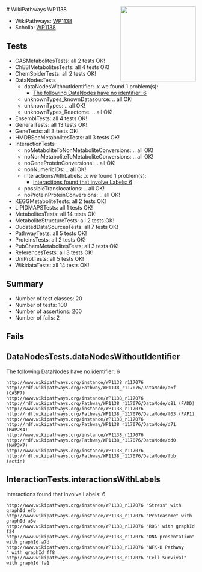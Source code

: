 <img style="float: right; width: 200px" src="https://upload.wikimedia.org/wikipedia/commons/thumb/8/83/Wplogo_with_text_500.png/640px-Wplogo_with_text_500.png" />
# WikiPathways WP1138

* WikiPathways: [WP1138](https://identifiers.org/wikipathways:WP1138)
* Scholia: [WP1138](https://scholia.toolforge.org/wikipathways/WP1138)
## Tests
* CASMetabolitesTests: all 2 tests OK!
* ChEBIMetabolitesTests: all 4 tests OK!
* ChemSpiderTests: all 2 tests OK!
* DataNodesTests
    * dataNodesWithoutIdentifier: .x we found 1 problem(s):
        * [The following DataNodes have no identifier: 6](#d2d32fa5)
    * unknownTypes_knownDatasource: .. all OK!
    * unknownTypes: .. all OK!
    * unknownTypes_Reactome: .. all OK!
* EnsemblTests: all 4 tests OK!
* GeneralTests: all 13 tests OK!
* GeneTests: all 3 tests OK!
* HMDBSecMetabolitesTests: all 3 tests OK!
* InteractionTests
    * noMetaboliteToNonMetaboliteConversions: .. all OK!
    * noNonMetaboliteToMetaboliteConversions: .. all OK!
    * noGeneProteinConversions: .. all OK!
    * nonNumericIDs: .. all OK!
    * interactionsWithLabels: .x we found 1 problem(s):
        * [Interactions found that involve Labels: 6](#630d267d)
    * possibleTranslocations: .. all OK!
    * noProteinProteinConversions: .. all OK!
* KEGGMetaboliteTests: all 2 tests OK!
* LIPIDMAPSTests: all 1 tests OK!
* MetabolitesTests: all 14 tests OK!
* MetaboliteStructureTests: all 2 tests OK!
* OudatedDataSourcesTests: all 7 tests OK!
* PathwayTests: all 5 tests OK!
* ProteinsTests: all 2 tests OK!
* PubChemMetabolitesTests: all 3 tests OK!
* ReferencesTests: all 3 tests OK!
* UniProtTests: all 5 tests OK!
* WikidataTests: all 14 tests OK!


## Summary

* Number of test classes: 20
* Number of tests: 100
* Number of assertions: 200
* Number of fails: 2

## Fails

<a name="d2d32fa5" />

## DataNodesTests.dataNodesWithoutIdentifier

The following DataNodes have no identifier: 6
```
http://www.wikipathways.org/instance/WP1138_r117076 http://rdf.wikipathways.org/Pathway/WP1138_r117076/DataNode/a6f (CASP7)
http://www.wikipathways.org/instance/WP1138_r117076 http://rdf.wikipathways.org/Pathway/WP1138_r117076/DataNode/c81 (FADD)
http://www.wikipathways.org/instance/WP1138_r117076 http://rdf.wikipathways.org/Pathway/WP1138_r117076/DataNode/f03 (FAP1)
http://www.wikipathways.org/instance/WP1138_r117076 http://rdf.wikipathways.org/Pathway/WP1138_r117076/DataNode/d71 (MAP2K4)
http://www.wikipathways.org/instance/WP1138_r117076 http://rdf.wikipathways.org/Pathway/WP1138_r117076/DataNode/dd0 (MAP3K7)
http://www.wikipathways.org/instance/WP1138_r117076 http://rdf.wikipathways.org/Pathway/WP1138_r117076/DataNode/fbb (actin)
```

<a name="630d267d" />

## InteractionTests.interactionsWithLabels

Interactions found that involve Labels: 6
```
http://www.wikipathways.org/instance/WP1138_r117076 "Stress" with graphId efb
http://www.wikipathways.org/instance/WP1138_r117076 "Proteasome" with graphId a5e
http://www.wikipathways.org/instance/WP1138_r117076 "ROS" with graphId f24
http://www.wikipathways.org/instance/WP1138_r117076 "DNA presentation" with graphId a7d
http://www.wikipathways.org/instance/WP1138_r117076 "NFK-B Pathway
" with graphId ff8
http://www.wikipathways.org/instance/WP1138_r117076 "Cell Survival" with graphId fa1
```

